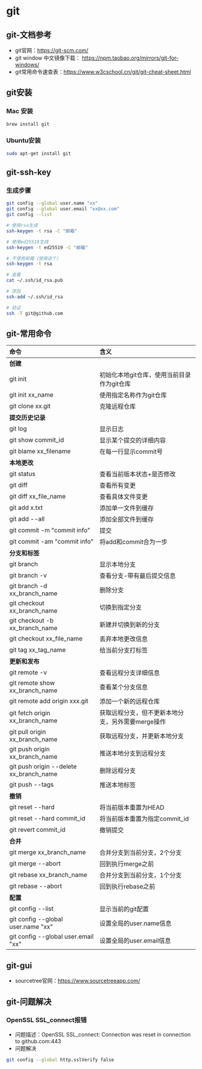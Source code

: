 # git

## git-文档参考

- git官网：https://git-scm.com/
- git window 中文镜像下载： https://npm.taobao.org/mirrors/git-for-windows/
- git常用命令速查表：https://www.w3cschool.cn/git/git-cheat-sheet.html


## git安装

### Mac 安装

```bash
brew install git
```

### Ubuntu安装

```bash
sudo apt-get install git
```

## git-ssh-key

### 生成步骤

```bash
git config --global user.name "xx"
git config --global user.email "xx@xx.com"
git config --list

# 使用rsa生成
ssh-keygen -t rsa -C "邮箱"

# 使用ed25519生成
ssh-keygen -t ed25519 -C "邮箱"

# 不使用邮箱（使用这个）
ssh-keygen -t rsa

# 查看
cat ~/.ssh/id_rsa.pub

# 添加
ssh-add ~/.ssh/id_rsa

# 验证
ssh -T git@github.com
```

## git-常用命令



| 命令                                    | 含义                                              |
| :--------------------------------------- | :------------------------------------------------ |
| **创建**                                |                                                   |
| git init                                | 初始化本地git仓库，使用当前目录作为git仓库        |
| git init xx_name                        | 使用指定名称作为git仓库                           |
| git clone xx.git                        | 克隆远程仓库                                      |
| **提交历史记录**                        |                                                   |
| git log                                 | 显示日志                                          |
| git show commit_id                      | 显示某个提交的详细内容                            |
| git blame xx_filename                   | 在每一行显示commit号                              |
| **本地更改**                            |                                                   |
| git status                              | 查看当前版本状态+是否修改                         |
| git diff                                | 查看所有变更                                      |
| git diff xx_file_name                   | 查看具体文件变更                                  |
| git add x.txt                           | 添加单一文件到缓存                                |
| git add --all                           | 添加全部文件到缓存                                |
| git commit -m "commit info"             | 提交                                              |
| git commit -am "commit info"            | 将add和commit合为一步                             |
| **分支和标签**                          |                                                   |
| git branch                              | 显示本地分支                                      |
| git branch -v                           | 查看分支-带有最后提交信息                         |
| git branch -d xx_branch_name            | 删除分支                                          |
| git checkout xx_branch_name             | 切换到指定分支                                    |
| git checkout -b xx_branch_name          | 新建并切换到新的分支                              |
| git checkout xx_file_name               | 丢弃本地更改信息                                  |
| git tag xx_tag_name                     | 给当前分支打标签                                  |
| **更新和发布**                          |                                                   |
| git remote -v                           | 查看远程分支详细信息                              |
| git remote show xx_branch_name          | 查看某个分支信息                                  |
| git remote add origin xxx.git           | 添加一个新的远程仓库                              |
| git fetch origin xx_branch_name         | 获取远程分支，但不更新本地分支，另外需要merge操作 |
| git pull origin xx_branch_name          | 获取远程分支，并更新本地分支                      |
| git push origin xx_branch_name          | 推送本地分支到远程分支                            |
| git push origin --delete xx_branch_name | 删除远程分支                                      |
| git push --tags                         | 推送本地标签                                      |
| **撤销**                                |                                                   |
| git reset --hard                        | 将当前版本重置为HEAD                              |
| git reset --hard commit_id              | 将当前版本重置为指定commit_id                     |
| git revert commit_id                    | 撤销提交                                          |
| **合并**                                |                                                   |
| git merge xx_branch_name                | 合并分支到当前分支，2个分支                       |
| git merge --abort                       | 回到执行merge之前                                 |
| git rebase xx_branch_name               | 合并分支到当前分支，1个分支                       |
| git rebase --abort                      | 回到执行rebase之前                                |
| **配置**                                |                                                   |
| git config --list                       | 显示当前的git配置                                 |
| git config --global user.name "xx"      | 设置全局的user.name信息                           |
| git config --global user.email "xx"     | 设置全局的user.email信息                          |



## git-gui

- sourcetree官网：https://www.sourcetreeapp.com/

## git-问题解决

### OpenSSL SSL_connect报错

- 问题描述：OpenSSL SSL_connect: Connection was reset in connection to github.com:443
- 问题解决

```bash
git config --global http.sslVerify false
```